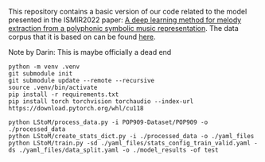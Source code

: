 This repository contains a basic version of our code related to the model presented in the ISMIR2022 paper:
[A deep learning method for melody extraction from a polyphonic symbolic music representation](https://archives.ismir.net/ismir2022/paper/000091.pdf).
The data corpus that it is based on can be found [here](https://github.com/music-x-lab/POP909-Dataset/tree/master/POP909).

Note by Darin: This is maybe officially a dead end

```
python -m venv .venv
git submodule init
git submodule update --remote --recursive
source .venv/bin/activate
pip install -r requirements.txt
pip install torch torchvision torchaudio --index-url https://download.pytorch.org/whl/cu118

python LStoM/process_data.py -i POP909-Dataset/POP909 -o ./processed_data
python LStoM/create_stats_dict.py -i ./processed_data -o ./yaml_files
python LStoM/train.py -sd ./yaml_files/stats_config_train_valid.yaml -ds ./yaml_files/data_split.yaml -o ./model_results -of test
```
